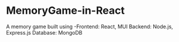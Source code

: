 # MemoryGame-in-React
A memory game built using -Frontend: React, MUI Backend: Node.js, Express.js Database: MongoDB
